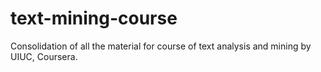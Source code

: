 # text-mining-course
Consolidation of all the material for course of text analysis and mining by UIUC, Coursera.

